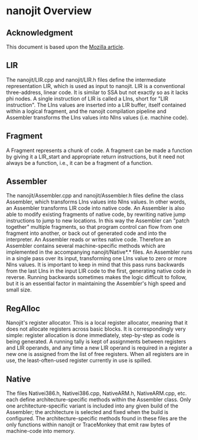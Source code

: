 # nanojit Overview

## Acknowledgment

This document is based upon the [Mozilla article](https://developer.mozilla.org/en-US/docs/Mozilla/Projects/SpiderMonkey/Internals/Tracing_JIT). 

## LIR
The nanojit/LIR.cpp and nanojit/LIR.h files define the intermediate representation LIR, which is used as input to nanojit. LIR is a conventional three-address, linear code. It is similar to SSA but not exactly so as it lacks phi nodes. A single instruction of LIR is called a LIns, short for "LIR instruction". The LIns values are inserted into a LIR buffer, itself contained within a logical fragment, and the nanojit compilation pipeline and Assembler transforms the LIns values into NIns values (i.e. machine code).

## Fragment
A Fragment represents a chunk of code. A fragment can be made a function by giving it a LIR_start and appropriate return instructions, but it need not always be a function, i.e., it can be a fragment of a function.  

## Assembler
The nanojit/Assembler.cpp and nanojit/Assembler.h files define the class Assembler, which transforms LIns values into NIns values. In other words, an Assembler transforms LIR code into native code. An Assembler is also able to modify existing fragments of native code, by rewriting native jump instructions to jump to new locations. In this way the Assembler can "patch together" multiple fragments, so that program control can flow from one fragment into another, or back out of generated code and into the interpreter.
An Assembler reads or writes native code. Therefore an Assembler contains several machine-specific methods which are implemented in the accompanying nanojit/Native*.* files.
An Assembler runs in a single pass over its input, transforming one LIns value to zero or more NIns values. It is important to keep in mind that this pass runs backwards from the last LIns in the input LIR code to the first, generating native code in reverse. Running backwards sometimes makes the logic difficult to follow, but it is an essential factor in maintaining the Assembler's high speed and small size.

## RegAlloc
Nanojit's register allocator. This is a local register allocator, meaning that it does not allocate registers across basic blocks. It is correspondingly very simple: register allocation is done immediately, step-by-step as code is being generated. A running tally is kept of assignments between registers and LIR operands, and any time a new LIR operand is required in a register a new one is assigned from the list of free registers. When all registers are in use, the least-often-used register currently in use is spilled.

## Native
The files Nativei386.h, Nativei386.cpp, NativeARM.h, NativeARM.cpp, etc. each define architecture-specific methods within the Assembler class. Only one architecture-specific variant is included into any given build of the Assembler; the architecture is selected and fixed when the build is configured.
The architecture-specific methods found in these files are the only functions within nanojit or TraceMonkey that emit raw bytes of machine-code into memory.
